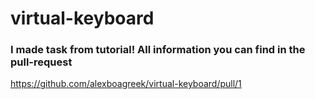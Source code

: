 # virtual-keyboard

### I made task from tutorial! All information you can find in the pull-request

https://github.com/alexboagreek/virtual-keyboard/pull/1
